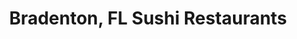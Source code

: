 ---
layout: city
title: Bradenton, FL Sushi Restaurants
permalink: /florida/bradenton/
stateAbbr: FL
stateName: Florida
cityName: Bradenton

---